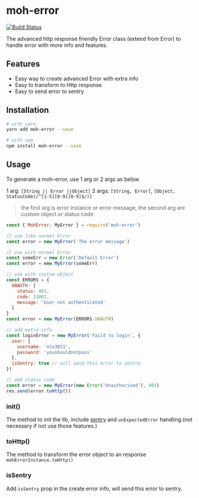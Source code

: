 # moh-error

[![Build Status](https://travis-ci.org/mohjs/moh-errors.svg?branch=master)](https://travis-ci.org/mohjs/moh-errors)

The advanced http response friendly Error class (extend from Error) to handle error with more info and features.

## Features

* Easy way to create advanced Error with extra info
* Easy to transform to Http response
* Easy to send error to sentry

## Installation

```bash
# with yarn
yarn add moh-error --save

# with npm
npm install moh-error --save
```

## Usage

To generate a moh-error, use 1 arg or 2 args as below

1 arg: `[String || Error ||Object]`
2 args: `[String, Error]`, `[Object, StatusCode(/^[1-5][0-9][0-9]$/)]`

> the first arg is error instance or error message, the second arg are custom object or status code

```javascript
const { MohError: MyError } = require('moh-error')

// use like normal Error
const error = new MyError('The error message')

// use with normal Error
const someErr = new Error('Default Error')
const error = new MyError(someErr)

// use with custom object
const ERRORS = {
  UNAUTH: {
    status: 401,
    code: 11001,
    message: 'User not authenticated'
  }
}
const error = new MyError(ERRORS.UNAUTH)

// add extra info
const loginError = new MyError('Faild to login', {
  user: {
    username: 'ole3021',
    password: 'youshouldnotpass'
  },
  isSentry: true // will send this error to sentry
})

// add status code
const error = new MyError(new Error('Unauthorized'), 401)
res.send(error.toHttp())
```

### init()

The method to init the lib, include [sentry](https://sentry.io/welcome/) and `unExpectedError` handling.(not necessary if not use those features.)

### toHttp()

The method to transform the error object to an response
`mohErrorInstance.toHttp()`

### isSentry

Add `isSentry` prop in the create error info, will send this error to sentry.
